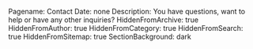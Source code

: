 Pagename: Contact
Date: none
Description: You have questions, want to help or have any other inquiries?
HiddenFromArchive: true
HiddenFromAuthor: true
HiddenFromCategory: true
HiddenFromSearch: true
HiddenFromSitemap: true
SectionBackground: dark
